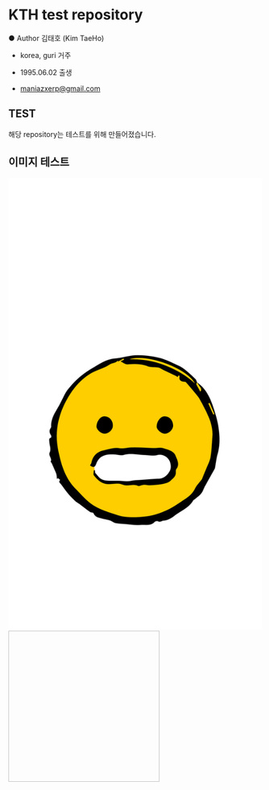 # KTH test repository 
● Author 김태호 (Kim TaeHo)

  - korea, guri 거주
 
  - 1995.06.02 출생
 
  - maniazxerp@gmail.com
## TEST
해당 repository는 테스트를 위해 만들어졌습니다. 
## 이미지 테스트
![image.jpg](./image.jpg)<img width="300" height="300"></img>
